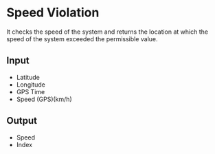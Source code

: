 # Speed Violation
It checks the speed of the system and returns the location at which the speed
of the system exceeded the permissible value.

 ## Input
  - Latitude
  - Longitude
  - GPS Time
  - Speed (GPS)(km/h)

 ## Output
- Speed
- Index

